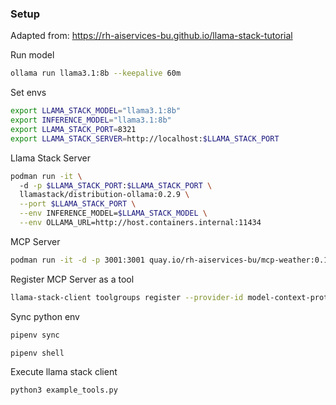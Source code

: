 ### Setup

Adapted from: https://rh-aiservices-bu.github.io/llama-stack-tutorial

Run model

```bash
ollama run llama3.1:8b --keepalive 60m
```

Set envs

```bash
export LLAMA_STACK_MODEL="llama3.1:8b"
export INFERENCE_MODEL="llama3.1:8b"
export LLAMA_STACK_PORT=8321
export LLAMA_STACK_SERVER=http://localhost:$LLAMA_STACK_PORT
```

Llama Stack Server

```bash
podman run -it \                   
  -d -p $LLAMA_STACK_PORT:$LLAMA_STACK_PORT \
  llamastack/distribution-ollama:0.2.9 \
  --port $LLAMA_STACK_PORT \
  --env INFERENCE_MODEL=$LLAMA_STACK_MODEL \
  --env OLLAMA_URL=http://host.containers.internal:11434
```

MCP Server

```bash
podman run -it -d -p 3001:3001 quay.io/rh-aiservices-bu/mcp-weather:0.1.0 
```

Register MCP Server as a tool

```bash
llama-stack-client toolgroups register --provider-id model-context-protocol --mcp-endpoint "http://localhost:3001/sse" mcp::weather
```

Sync python env

```bash
pipenv sync
```

```bash
pipenv shell
```

Execute llama stack client

```bash
python3 example_tools.py
```
